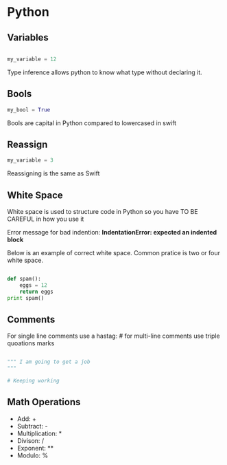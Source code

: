 # Python

## Variables

```python

my_variable = 12


```

Type inference allows python to know what type without declaring it.


## Bools

```python
my_bool = True

```

Bools are capital in Python compared to lowercased in swift

## Reassign

```python
my_variable = 3

```

Reassigning is the same as Swift

## White Space

White space is used to structure code in Python so you have TO BE CAREFUL in how you use it

Error message for bad indention: **IndentationError: expected an indented block**

Below is an example of correct white space. Common pratice is two or four white space. 
```python

def spam():
	eggs = 12
	return eggs
print spam()
```

## Comments

For single line comments use a hastag: #
for multi-line comments use triple quoations marks

```python

""" I am going to get a job
"""

# Keeping working 

```

## Math Operations

- Add: +
- Subtract: -
- Multiplication: *
- Divison: / 
- Exponent: **
- Modulo: %





